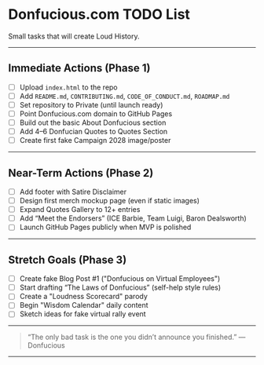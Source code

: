 # Donfucious.com TODO List

Small tasks that will create Loud History.

---

## Immediate Actions (Phase 1)

- [ ] Upload `index.html` to the repo
- [ ] Add `README.md`, `CONTRIBUTING.md`, `CODE_OF_CONDUCT.md`, `ROADMAP.md`
- [ ] Set repository to Private (until launch ready)
- [ ] Point Donfucious.com domain to GitHub Pages
- [ ] Build out the basic About Donfucious section
- [ ] Add 4–6 Donfucian Quotes to Quotes Section
- [ ] Create first fake Campaign 2028 image/poster

---

## Near-Term Actions (Phase 2)

- [ ] Add footer with Satire Disclaimer
- [ ] Design first merch mockup page (even if static images)
- [ ] Expand Quotes Gallery to 12+ entries
- [ ] Add “Meet the Endorsers” (ICE Barbie, Team Luigi, Baron Dealsworth)
- [ ] Launch GitHub Pages publicly when MVP is polished

---

## Stretch Goals (Phase 3)

- [ ] Create fake Blog Post #1 ("Donfucious on Virtual Employees")
- [ ] Start drafting “The Laws of Donfucious” (self-help style rules)
- [ ] Create a "Loudness Scorecard" parody
- [ ] Begin "Wisdom Calendar" daily content
- [ ] Sketch ideas for fake virtual rally event

---

> “The only bad task is the one you didn’t announce you finished.” — Donfucious

---
